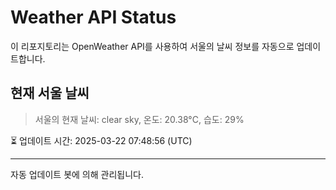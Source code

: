
# Weather API Status

이 리포지토리는 OpenWeather API를 사용하여 서울의 날씨 정보를 자동으로 업데이트합니다.

## 현재 서울 날씨
> 서울의 현재 날씨: clear sky, 온도: 20.38°C, 습도: 29%

⏳ 업데이트 시간: 2025-03-22 07:48:56 (UTC)

---
자동 업데이트 봇에 의해 관리됩니다.
